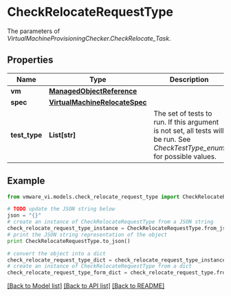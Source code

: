 # CheckRelocateRequestType

The parameters of *VirtualMachineProvisioningChecker.CheckRelocate_Task*. 

## Properties
Name | Type | Description | Notes
------------ | ------------- | ------------- | -------------
**vm** | [**ManagedObjectReference**](ManagedObjectReference.md) |  | 
**spec** | [**VirtualMachineRelocateSpec**](VirtualMachineRelocateSpec.md) |  | 
**test_type** | **List[str]** | The set of tests to run. If this argument is not set, all tests will be run. See *CheckTestType_enum* for possible values.  | [optional] 

## Example

```python
from vmware_vi.models.check_relocate_request_type import CheckRelocateRequestType

# TODO update the JSON string below
json = "{}"
# create an instance of CheckRelocateRequestType from a JSON string
check_relocate_request_type_instance = CheckRelocateRequestType.from_json(json)
# print the JSON string representation of the object
print CheckRelocateRequestType.to_json()

# convert the object into a dict
check_relocate_request_type_dict = check_relocate_request_type_instance.to_dict()
# create an instance of CheckRelocateRequestType from a dict
check_relocate_request_type_form_dict = check_relocate_request_type.from_dict(check_relocate_request_type_dict)
```
[[Back to Model list]](../README.md#documentation-for-models) [[Back to API list]](../README.md#documentation-for-api-endpoints) [[Back to README]](../README.md)


